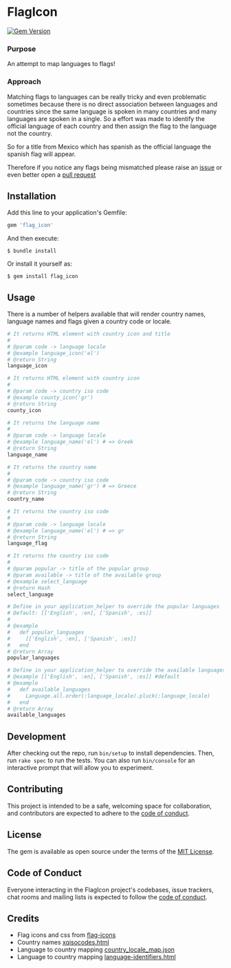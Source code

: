 # FlagIcon
[![Gem Version](https://badge.fury.io/rb/flag_icon.svg)](https://badge.fury.io/rb/flag_icon)

### Purpose
An attempt to map languages to flags!

### Approach
Matching flags to languages can be really tricky and even problematic sometimes because there is no direct association
between languages and countries since the same language is spoken in many countries and many languages are spoken in a single.
So a effort was made to identify the official language of each country and then assign the flag to the language not the country.

So for a title from Mexico which has spanish as the official language the spanish flag will appear.

Therefore if you notice any flags being mismatched please raise an [issue](https://github.com/alexwebgr/flag_icon/issues)
or even better open a [pull request](https://github.com/alexwebgr/flag_icon/pulls)


## Installation

Add this line to your application's Gemfile:

```ruby
gem 'flag_icon'
```

And then execute:

    $ bundle install

Or install it yourself as:

    $ gem install flag_icon

## Usage
There is a number of helpers available that will render country names, language names and flags given a country code or locale.

```ruby
# It returns HTML element with country icon and title
#
# @param code -> language locale
# @example language_icon('el')
# @return String
language_icon
```
```ruby
# It returns HTML element with country icon
#
# @param code -> country iso code
# @example county_icon('gr')
# @return String
county_icon
```
```ruby
# It returns the language name
#
# @param code -> language locale
# @example language_name('el') # => Greek
# @return String
language_name
```
```ruby
# It returns the country name
#
# @param code -> country iso code
# @example language_name('gr') # => Greece
# @return String
country_name
```
```ruby
# It returns the country iso code
#
# @param code -> language locale
# @example language_name('el') # => gr
# @return String
language_flag
```
```ruby
# It returns the country iso code
#
# @param popular -> title of the popular group
# @param available -> title of the available group
# @example select_language
# @return Hash
select_language
```
```ruby
# Define in your application_helper to override the popular languages
# Default: [['English', :en], ['Spanish', :es]]
#
# @example
#   def popular_languages
#     [['English', :en], ['Spanish', :es]]
#   end
# @return Array
popular_languages
```
```ruby
# Define in your application_helper to override the available languages
# @example [['English', :en], ['Spanish', :es]] #default
# @example
#   def available_languages
#     Language.all.order(:language_locale).pluck(:language_locale)
#   end
# @return Array
available_languages

```
## Development

After checking out the repo, run `bin/setup` to install dependencies. Then, run `rake spec` to run the tests. You can also run `bin/console` for an interactive prompt that will allow you to experiment.

## Contributing
This project is intended to be a safe, welcoming space for collaboration, and contributors are expected to adhere to the [code of conduct](https://github.com/alexwebgr/flag_icon/blob/master/CODE_OF_CONDUCT.md).

## License

The gem is available as open source under the terms of the [MIT License](https://opensource.org/licenses/MIT).

## Code of Conduct

Everyone interacting in the FlagIcon project's codebases, issue trackers, chat rooms and mailing lists is expected to follow the [code of conduct](https://github.com/alexwebgr/flag_icon/blob/master/CODE_OF_CONDUCT.md).

## Credits
* Flag icons and css from [flag-icons](https://github.com/lipis/flag-icons)
* Country names [xqisocodes.html](https://docs.oracle.com/cd/E13214_01/wli/docs92/xref/xqisocodes.html)
* Language to country mapping [country_locale_map.json](https://github.com/riboseinc/country_to_locales_mapping/blob/master/data/country_locale_map.json)
* Language to country mapping [language-identifiers.html](http://www.i18nguy.com/unicode/language-identifiers.html)

